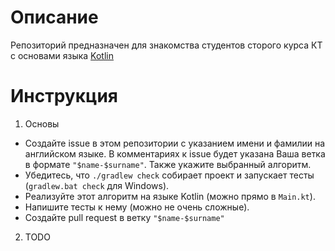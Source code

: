 # Описание

Репозиторий предназначен для знакомства студентов сторого курса КТ с основами языка [Kotlin](kotlinlang.org)

# Инструкция

1. Основы
  * Создайте issue в этом репозитории с указанием имени и фамилии на английском языке.
    В комментариях к issue будет указана Ваша ветка в формате `"$name-$surname"`.
    Также укажите выбранный алгоритм.
  * Убедитесь, что `./gradlew check` собирает проект и запускает тесты (`gradlew.bat check` для Windows).
  * Реализуйте этот алгоритм на языке Kotlin (можно прямо в `Main.kt`).
  * Напишите тесты к нему (можно не очень сложные).
  * Создайте pull request в ветку `"$name-$surname"`
2. TODO


